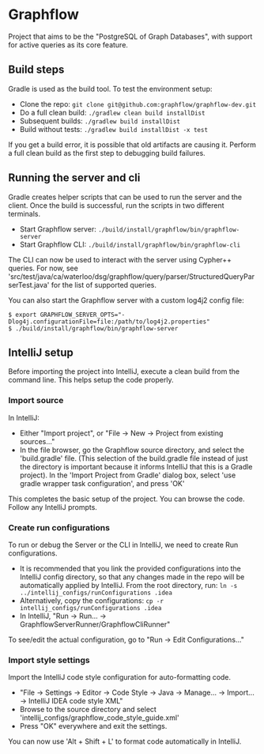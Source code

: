 Graphflow
=========

Project that aims to be the "PostgreSQL of Graph Databases", with support for
active queries as its core feature.

## Build steps

Gradle is used as the build tool. To test the environment setup:

* Clone the repo: `git clone git@github.com:graphflow/graphflow-dev.git`
* Do a full clean build: `./gradlew clean build installDist`
* Subsequent builds: `./gradlew build installDist`
* Build without tests: `./gradlew build installDist -x test`

If you get a build error, it is possible that old artifacts are causing it.
Perform a full clean build as the first step to debugging build failures.

## Running the server and cli

Gradle creates helper scripts that can be used to run the server and the client.
Once the build is successful, run the scripts in two different terminals.

* Start Graphflow server:
  `./build/install/graphflow/bin/graphflow-server`
* Start Graphflow CLI:
  `./build/install/graphflow/bin/graphflow-cli`

The CLI can now be used to interact with the server using Cypher++ queries.
For now, see 'src/test/java/ca/waterloo/dsg/graphflow/query/parser/StructuredQueryParserTest.java'
for the list of supported queries.

You can also start the Graphflow server with a custom log4j2 config file:
  ```
  $ export GRAPHFLOW_SERVER_OPTS="-Dlog4j.configurationFile=file:/path/to/log4j2.properties"  
  $ ./build/install/graphflow/bin/graphflow-server
  ```

## IntelliJ setup

Before importing the project into IntelliJ, execute a clean build from the
command line. This helps setup the code properly.

### Import source

In IntelliJ:

* Either "Import project", or "File -> New -> Project from existing sources..."
* In the file browser, go the Graphflow source directory, and select the
'build.gradle' file. (This selection of the build.gradle file instead of just
the directory is important because it informs IntelliJ that this is a Gradle
project). In the 'Import Project from Gradle' dialog box, select 'use gradle
wrapper task configuration', and press 'OK'

This completes the basic setup of the project. You can browse the code. Follow
any IntelliJ prompts.

### Create run configurations

To run or debug the Server or the CLI in IntelliJ, we need to create Run
configurations.

* It is recommended that you link the provided configurations into the IntelliJ 
config directory, so that any changes made in the repo will be automatically 
applied by IntelliJ. From the root directory, run: `ln -s ../intellij_configs/runConfigurations .idea`
* Alternatively, copy the configurations: `cp -r intellij_configs/runConfigurations .idea`
* In IntelliJ, "Run -> Run... -> GraphflowServerRunner/GraphflowCliRunner"

To see/edit the actual configuration, go to "Run -> Edit Configurations..."

### Import style settings

Import the IntelliJ code style configuration for auto-formatting code.

* "File -> Settings -> Editor -> Code Style -> Java -> Manage... -> Import... -> IntelliJ IDEA code style XML"
* Browse to the source directory and select 'intellij_configs/graphflow_code_style_guide.xml'
* Press "OK" everywhere and exit the settings.

You can now use 'Alt + Shift + L' to format code automatically in IntelliJ.

